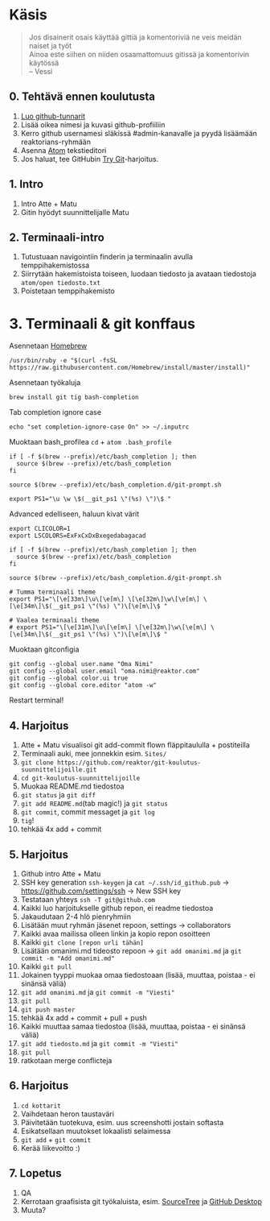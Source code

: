 # Käsis

>Jos disainerit osais käyttää gittiä ja komentoriviä ne veis meidän naiset ja työt  
>Ainoa este siihen on niiden osaamattomuus gitissä ja komentorivin käytössä  
>– Vessi

## 0. Tehtävä ennen koulutusta

1. [Luo github-tunnarit](https://github.com/join)
1. Lisää oikea nimesi ja kuvasi github-profiiliin
1. Kerro github usernamesi släkissä #admin-kanavalle ja pyydä lisäämään reaktorians-ryhmään
1. Asenna [Atom](https://atom.io/) tekstieditori
1. Jos haluat, tee GitHubin [Try Git](https://try.github.io)-harjoitus.

## 1. Intro

1. Intro Atte + Matu
1. Gitin hyödyt suunnittelijalle Matu

## 2. Terminaali-intro

1. Tutustuaan navigointiin finderin ja terminaalin avulla temppihakemistossa
1. Siirrytään hakemistoista toiseen, luodaan tiedosto ja avataan tiedostoja `atom/open tiedosto.txt`
1. Poistetaan temppihakemisto

# 3. Terminaali & git konffaus

Asennetaan [Homebrew](http://brew.sh)

    /usr/bin/ruby -e "$(curl -fsSL https://raw.githubusercontent.com/Homebrew/install/master/install)"

Asennetaan työkaluja 
    
    brew install git tig bash-completion

Tab completion ignore case

    echo "set completion-ignore-case On" >> ~/.inputrc

Muoktaan bash_profilea `cd` + `atom .bash_profile`

    if [ -f $(brew --prefix)/etc/bash_completion ]; then
      source $(brew --prefix)/etc/bash_completion
    fi

    source $(brew --prefix)/etc/bash_completion.d/git-prompt.sh

    export PS1="\u \w \$(__git_ps1 \"(%s) \")\$ "

Advanced edelliseen, haluun kivat värit

    export CLICOLOR=1
    export LSCOLORS=ExFxCxDxBxegedabagacad

    if [ -f $(brew --prefix)/etc/bash_completion ]; then
      source $(brew --prefix)/etc/bash_completion
    fi

    source $(brew --prefix)/etc/bash_completion.d/git-prompt.sh

    # Tumma terminaali theme
    export PS1="\[\e[33m\]\u\[\e[m\] \[\e[32m\]\w\[\e[m\] \[\e[34m\]\$(__git_ps1 \"(%s) \")\[\e[m\]\$ "

    # Vaalea terminaali theme
    # export PS1="\[\e[31m\]\u\[\e[m\] \[\e[32m\]\w\[\e[m\] \[\e[34m\]\$(__git_ps1 \"(%s) \")\[\e[m\]\$ "

Muoktaan gitconfigia
    
    git config --global user.name "Oma Nimi"
    git config --global user.email "oma.nimi@reaktor.com"
    git config --global color.ui true
    git config --global core.editor "atom -w"

Restart terminal!

## 4. Harjoitus

1. Atte + Matu visualisoi git add-commit flown fläppitaululla + postiteilla 
1. Terminaali auki, mee jonnekkin esim. `Sites/`
1. `git clone https://github.com/reaktor/git-koulutus-suunnittelijoille.git`
1. `cd git-koulutus-suunnittelijoille`
1. Muokaa README.md tiedostoa
  1. `git status` ja `git diff`
  1. `git add README.md`(tab magic!) ja `git status`
  1. `git commit`, commit messaget ja `git log`
  1. `tig`!
  1. tehkää 4x add + commit

## 5. Harjoitus

1. Github intro Atte + Matu
1. SSH key generation `ssh-keygen` ja `cat ~/.ssh/id_github.pub` -> https://github.com/settings/ssh -> New SSH key
1. Testataan yhteys `ssh -T git@github.com`
1. Kaikki luo harjoitukselle github repon, ei readme tiedostoa
1. Jakaudutaan 2-4 hlö pienryhmiin
1. Lisätään muut ryhmän jäsenet repoon, settings -> collaborators
1. Kaikki avaa mailissa olleen linkin ja kopio repon osoitteen
1. Kaikki `git clone [repon urli tähän]`
1. Lisätään omanimi.md tideosto repoon -> `git add omanimi.md` ja `git commit -m "Add omanimi.md"`
1. Kaikki `git pull`
1. Jokainen tyyppi muokaa omaa tiedostoaan (lisää, muuttaa, poistaa - ei sinänsä väliä)
  1. `git add omanimi.md` ja `git commit -m "Viesti"`
  1. `git pull`
  1. `git push master`
  1. tehkää 4x add + commit + pull + push
1. Kaikki muuttaa samaa tiedostoa (lisää, muuttaa, poistaa - ei sinänsä väliä)
  1. `git add tiedosto.md` ja `git commit -m "Viesti"`
  1. `git pull`
  1. ratkotaan merge conflicteja

## 6. Harjoitus

1. `cd kottarit`
1. Vaihdetaan heron taustaväri
1. Päivitetään tuotekuva, esim. uus screenshotti jostain softasta
1. Esikatsellaan muutokset lokaalisti selaimessa
1. `git add` + `git commit`
1. Kerää liikevoitto :)

## 7. Lopetus

1. QA
1. Kerrotaan graafisista git työkaluista, esim. [SourceTree](https://www.sourcetreeapp.com/) ja [GitHub Desktop](https://desktop.github.com/)
1. Muuta?